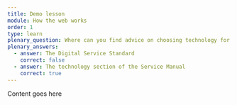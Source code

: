 ```yaml
---
title: Demo lesson
module: How the web works
order: 1
type: learn
plenary_question: Where can you find advice on choosing technology for your service?
plenary_answers:
  - answer: The Digital Service Standard
    correct: false
  - answer: The technology section of the Service Manual
    correct: true
---
```


Content goes here
